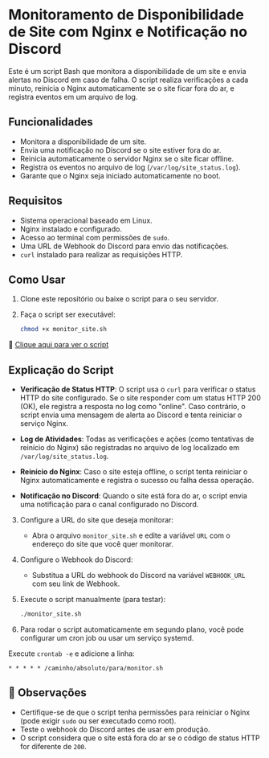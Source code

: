 # Monitoramento de Disponibilidade de Site com Nginx e Notificação no Discord

Este é um script Bash que monitora a disponibilidade de um site e envia alertas no Discord em caso de falha. O script realiza verificações a cada minuto, reinicia o Nginx automaticamente se o site ficar fora do ar, e registra eventos em um arquivo de log.

## Funcionalidades

- Monitora a disponibilidade de um site.
- Envia uma notificação no Discord se o site estiver fora do ar.
- Reinicia automaticamente o servidor Nginx se o site ficar offline.
- Registra os eventos no arquivo de log (`/var/log/site_status.log`).
- Garante que o Nginx seja iniciado automaticamente no boot.

## Requisitos

- Sistema operacional baseado em Linux.
- Nginx instalado e configurado.
- Acesso ao terminal com permissões de `sudo`.
- Uma URL de Webhook do Discord para envio das notificações.
- `curl` instalado para realizar as requisições HTTP.

## Como Usar

1. Clone este repositório ou baixe o script para o seu servidor.

2. Faça o script ser executável:

    ```bash
    chmod +x monitor_site.sh
    ```

📜 [Clique aqui para ver o script](./monitor_site.sh)

## Explicação do Script

- **Verificação de Status HTTP**: O script usa o `curl` para verificar o status HTTP do site configurado. Se o site responder com um status HTTP 200 (OK), ele registra a resposta no log como "online". Caso contrário, o script envia uma mensagem de alerta ao Discord e tenta reiniciar o serviço Nginx.
  
- **Log de Atividades**: Todas as verificações e ações (como tentativas de reinício do Nginx) são registradas no arquivo de log localizado em `/var/log/site_status.log`.

- **Reinício do Nginx**: Caso o site esteja offline, o script tenta reiniciar o Nginx automaticamente e registra o sucesso ou falha dessa operação.

- **Notificação no Discord**: Quando o site está fora do ar, o script envia uma notificação para o canal configurado no Discord.


3. Configure a URL do site que deseja monitorar:
    - Abra o arquivo `monitor_site.sh` e edite a variável `URL` com o endereço do site que você quer monitorar.

4. Configure o Webhook do Discord:
    - Substitua a URL do webhook do Discord na variável `WEBHOOK_URL` com seu link de Webhook.

5. Execute o script manualmente (para testar):

    ```bash
    ./monitor_site.sh
    ```

6. Para rodar o script automaticamente em segundo plano, você pode configurar um cron job ou usar um serviço systemd.

Execute `crontab -e` e adicione a linha:

```cron
* * * * * /caminho/absoluto/para/monitor.sh
```

## 📒 Observações

- Certifique-se de que o script tenha permissões para reiniciar o Nginx (pode exigir `sudo` ou ser executado como root).
- Teste o webhook do Discord antes de usar em produção.
- O script considera que o site está fora do ar se o código de status HTTP for diferente de `200`.



